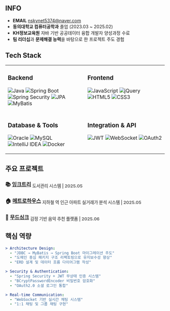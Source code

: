 <!-- <div align="center">

![Profile Views](https://komarev.com/ghpvc/?username=zzonghyeon&color=blueviolet&style=for-the-badge&label=PROFILE+VIEWS)

</div>
-->

## INFO

- **EMAIL** nskynet5374@naver.com
- **동의대학교 컴퓨터공학과** 졸업 (2023.03 ~ 2025.02)
- **KH정보교육원** 자바 기반 공공데이터 융합 개발자 양성과정 수료
- **팀 리더십**과 **문제해결 능력**을 바탕으로 한 프로젝트 주도 경험

## Tech Stack

<table>
<tr>
<td valign="top" width="50%">

### Backend
![Java](https://img.shields.io/badge/Java-ED8B00?style=for-the-badge&logo=openjdk&logoColor=white)
![Spring Boot](https://img.shields.io/badge/Spring_Boot-6DB33F?style=for-the-badge&logo=spring&logoColor=white)
![Spring Security](https://img.shields.io/badge/Spring_Security-6DB33F?style=for-the-badge&logo=springsecurity&logoColor=white)
![JPA](https://img.shields.io/badge/JPA-59666C?style=for-the-badge&logo=hibernate&logoColor=white)
![MyBatis](https://img.shields.io/badge/MyBatis-000000?style=for-the-badge&logo=mybatis&logoColor=white)

</td>
<td valign="top" width="50%">

### Frontend
![JavaScript](https://img.shields.io/badge/JavaScript-F7DF1E?style=for-the-badge&logo=javascript&logoColor=black)
![jQuery](https://img.shields.io/badge/jQuery-0769AD?style=for-the-badge&logo=jquery&logoColor=white)
![HTML5](https://img.shields.io/badge/HTML5-E34F26?style=for-the-badge&logo=html5&logoColor=white)
![CSS3](https://img.shields.io/badge/CSS3-1572B6?style=for-the-badge&logo=css3&logoColor=white)

</td>
</tr>
<tr>
<td valign="top" width="50%">

### Database & Tools
![Oracle](https://img.shields.io/badge/Oracle-F80000?style=for-the-badge&logo=oracle&logoColor=white)
![MySQL](https://img.shields.io/badge/MySQL-4479A1?style=for-the-badge&logo=mysql&logoColor=white)
![IntelliJ IDEA](https://img.shields.io/badge/IntelliJ_IDEA-000000?style=for-the-badge&logo=intellij-idea&logoColor=white)
![Docker](https://img.shields.io/badge/Docker-2496ED?style=for-the-badge&logo=docker&logoColor=white)

</td>
<td valign="top" width="50%">

### Integration & API
![JWT](https://img.shields.io/badge/JWT-000000?style=for-the-badge&logo=jsonwebtokens&logoColor=white)
![WebSocket](https://img.shields.io/badge/WebSocket-010101?style=for-the-badge&logo=socketdotio&logoColor=white)
![OAuth2](https://img.shields.io/badge/OAuth2-3C4043?style=for-the-badge&logo=oauth&logoColor=white)

</td>
</tr>
</table>


## 주요 프로젝트

### 📚 [**잉크트리**](https://github.com/zzonghyeon/Ink_Tree_Pjt) <sub style="color: #666;">도서관리 시스템 | 2025.05</sub>

### 🏠 [**메트로하우스**](https://github.com/zzonghyeon/Metro_House_Pjt) <sub style="color: #666;">지하철 역 인근 아파트 실거래가 분석 시스템 | 2025.05</sub>

### 🎵 [**무드싱크**](https://github.com/zzonghyeon/MoodSync) <sub style="color: #666;">감정 기반 음악 추천 플랫폼 | 2025.06</sub>


<!--
- **추천 알고리즘** - 협업 필터링과 콘텐츠 기반 하이브리드 추천 시스템
- **머신러닝 모델** - 사용자 행동 패턴 학습을 통한 개인화 추천 정확도 향상
-->

## 핵심 역량

```yaml
> Architecture Design:
  - "JDBC → MyBatis → Spring Boot 마이그레이션 주도"
  - "도메인 중심 패키지 구조 리팩토링으로 유지보수성 향상"
  - "ERD 설계 및 데이터 흐름 다이어그램 작성"

> Security & Authentication:
  - "Spring Security + JWT 무상태 인증 시스템"
  - "BCryptPasswordEncoder 비밀번호 암호화"
  - "OAuth2.0 소셜 로그인 통합"

> Real-time Communication:
  - "WebSocket 기반 실시간 채팅 시스템"
  - "1:1 채팅 및 그룹 채팅 구현"
```
